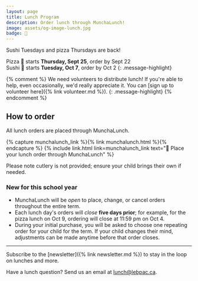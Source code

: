 ```yaml
---
layout: page
title: Lunch Program
description: Order lunch through MunchaLunch!
image: assets/og-image-lunch.jpg
badge: 🍣
---
```


Sushi Tuesdays and pizza Thursdays are back!

Pizza 🍕 starts **Thursday, Sept 25**, order by Sept 22  
Sushi 🍣 starts **Tuesday, Oct 7**, order by Oct 2
{: .message-highlight}

{% comment %}
We need volunteers to distribute lunch! If you're able to help, even occasionally, we'd really appreciate it. You can [sign up to volunteer here]({% link volunteer.md %}).
{: .message-highlight}
{% endcomment %}

## How to order

All lunch orders are placed through MunchaLunch.

{% capture munchalunch_link %}{% link munchalunch.html %}{% endcapture %}
{% include link.html link=munchalunch_link text="🥪 Place your lunch order through MunchaLunch" %}

Please note cutlery is not provided; ensure your child brings their own if needed.

### New for this school year

- MunchaLunch will be _open_ to place, change, or cancel orders throughout the entire term.
- Each lunch day's orders will _close_ **five days prior**; for example, for the pizza lunch on Oct 9, ordering will close at 11:59 pm on Oct 4.
- During your initial purchase, you will be asked to choose one repeating order for your child for the term. If your child changes their mind, adjustments can be made anytime before that order closes.

---

Subscribe to the [newsletter]({% link newsletter.md %}) to stay in the loop on lunches and more.

Have a lunch question? Send us an email at [lunch@lebpac.ca](mailto:lunch@lebpac.ca).